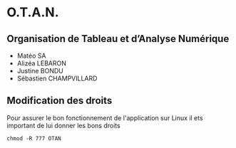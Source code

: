 # O.T.A.N.
## Organisation de Tableau et d’Analyse Numérique

- Matéo SA
- Alizéa LEBARON
- Justine BONDU
- Sébastien CHAMPVILLARD

## Modification des droits

Pour assurer le bon fonctionnement de l'application sur Linux il ets important de lui donner les bons droits

`chmod -R 777 OTAN`


